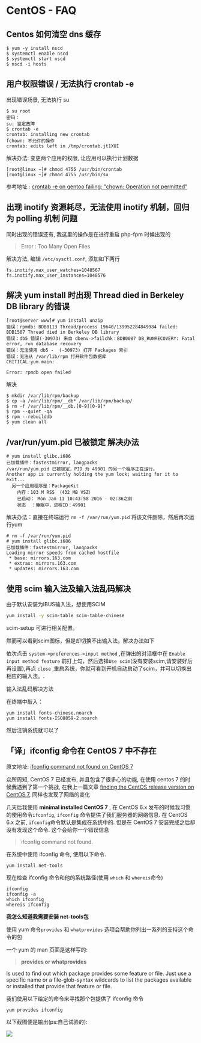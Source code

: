# CentOS - FAQ

## Centos 如何清空 dns 缓存

```
$ yum -y install nscd
$ systemctl enable nscd
$ systemctl start nscd
$ nscd -i hosts
```

## 用户权限错误 / 无法执行 crontab -e

出现错误场景, 无法执行 su

```
$ su root
密码：
su: 鉴定故障
$ crontab -e
crontab: installing new crontab
fchown: 不允许的操作
crontab: edits left in /tmp/crontab.jt1XUI
```

解决办法: 变更两个应用的权限, 让应用可以执行计划数据

```
[root@linux ~]# chmod 4755 /usr/bin/crontab
[root@linux ~]# chmod 4755 /usr/bin/su
```

参考地址 : [crontab -e on gentoo failing: "chown: Operation not permitted"](https://serverfault.com/questions/193732/crontab-e-on-gentoo-failing-chown-operation-not-permitted)

## 出现 inotify 资源耗尽，无法使用 inotify 机制，回归为 polling 机制 问题

同时出现的错误还有, 我这里的操作是在进行重启 php-fpm 时候出现的
> Error : Too Many Open Files

解决方法, 编辑 `/etc/sysctl.conf`, 添加如下两行

```
fs.inotify.max_user_watches=1048567
fs.inotify.max_user_instances=1048576
```

## 解决 yum install 时出现 Thread died in Berkeley DB library 的错误

```
[root@server www]# yum install unzip
错误：rpmdb: BDB0113 Thread/process 19640/139952284849984 failed: BDB1507 Thread died in Berkeley DB library
错误：db5 错误(-30973) 来自 dbenv->failchk：BDB0087 DB_RUNRECOVERY: Fatal error, run database recovery
错误：无法使用 db5 -  (-30973) 打开 Packages 索引
错误：无法从 /var/lib/rpm 打开软件包数据库
CRITICAL:yum.main:

Error: rpmdb open failed
```

解决

```
$ mkdir /var/lib/rpm/backup
$ cp -a /var/lib/rpm/__db* /var/lib/rpm/backup/
$ rm -f /var/lib/rpm/__db.[0-9][0-9]*
$ rpm --quiet -qa
$ rpm --rebuilddb
$ yum clean all
```

## /var/run/yum.pid 已被锁定 解决办法

```
# yum install glibc.i686
已加载插件：fastestmirror, langpacks
/var/run/yum.pid 已被锁定，PID 为 49901 的另一个程序正在运行。
Another app is currently holding the yum lock; waiting for it to exit...
  另一个应用程序是：PackageKit
    内存：103 M RSS （432 MB VSZ）
    已启动： Mon Jan 11 10:43:58 2016 - 02:36之前
    状态  ：睡眠中，进程ID：49901
```

解决办法：直接在终端运行 `rm -f /var/run/yum.pid` 将该文件删除，然后再次运行yum

```
# rm -f /var/run/yum.pid 
# yum install glibc.i686
已加载插件：fastestmirror, langpacks
Loading mirror speeds from cached hostfile
 * base: mirrors.163.com
 * extras: mirrors.163.com
 * updates: mirrors.163.com
```

## 使用 scim 输入法及输入法乱码解决

由于默认安装为IBUS输入法，想使用SCIM

```sh
yum install -y scim-table scim-table-chinese
```

scim-setup 可进行相关配置。

然而可以看到scim图标，但是却切换不出输入法。解决办法如下

依次点击 `system->preferences->input method` ,在弹出的对话框中在 `Enable input method feature`
前打上勾，然后选择`Use scim`(没有安装scim,请安装好后再设置),再点 `close` ,重启系统，你就可看到开机自动启动了scim，并可以切换出相应的输入法。.

输入法乱码解决方法

在终端中敲入：

```
yum install fonts-chinese.noarch 
yum install fonts-ISO8859-2.noarch
```

然后注销系统就可以了

## 「译」ifconfig 命令在 CentOS 7 中不存在

原文地址: [ifconfig command not found on CentOS 7](http://sharadchhetri.com/2014/07/25/ifconfig-command-found-centos-7/)

众所周知, CentOS 7 已经发布, 并且包含了很多心的功能, 在使用 centos 7 的时候我遇到了第一个挑战,
在我上一篇文章  [finding the CentOS release version on CentOS 7](http://sharadchhetri.com/2014/07/24/how-to-find-centos-linux-release-version-on-centos-7-series/),
同样也发现了网络的变化

几天后我使用  **minimal installed CentOS 7** , 在 CentOS 6.x 发布的时候我习惯的使用命令`ifconfig`, `ifconfig`
命令提供了我们服务器的网络信息. 在 CentOS 6.x
之前, `ifconfig`命令默认是集成在系统中的. 但是在 CentOS 7 安装完成之后却没有发现这个命令. 这个会给你一个错误信息

> ifconfig command not found.


在系统中使用 ifconfig 命令, 使用以下命令.

```
yum install net-tools
```

现在检查 ifconfig 命令和他的系统路径(使用 `which` 和 `whereis`命令)

```
ifconfig
ifconfig -a
which ifconfig
whereis ifconfig
```

**我怎么知道我需要安装 net-tools包**

使用 yum 命令`provides` 和 `whatprovides` 选项会帮助你列出一系列的支持这个命令的包

一个 yum 的 man 页面是这样写的:

> **provides or whatprovides**


Is used to find out which package provides some feature or file. Just use a specific name or a file-glob-syntax
wildcards to list the packages available or
installed that provide that feature or file.

我们使用以下给定的命令来寻找那个包提供了 ifconfig 命令

```
yum provides ifconfig
```

以下截图便是输出(ps:自己试验的):

![](https://file.wulicode.com/yuque/202208/04/15/0021HVAH05Yl.png)